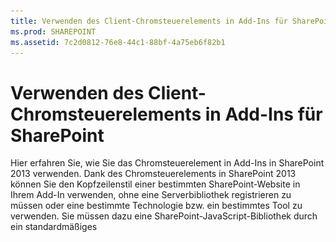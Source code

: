 ```yaml
---
title: Verwenden des Client-Chromsteuerelements in Add-Ins für SharePoint
ms.prod: SHAREPOINT
ms.assetid: 7c2d0812-76e8-44c1-88bf-4a75eb6f82b1
---
```



# Verwenden des Client-Chromsteuerelements in Add-Ins für SharePoint
Hier erfahren Sie, wie Sie das Chromsteuerelement in Add-Ins in SharePoint 2013 verwenden.
Dank des Chromsteuerelements in SharePoint 2013 können Sie den Kopfzeilenstil einer bestimmten SharePoint-Website in Ihrem Add-In verwenden, ohne eine Serverbibliothek registrieren zu müssen oder eine bestimmte Technologie bzw. ein bestimmtes Tool zu verwenden. Sie müssen dazu eine SharePoint-JavaScript-Bibliothek durch ein standardmäßiges <script>-Tag registrieren. Sie können einen Platzhalter bereitstellen, indem Sie ein HTML- **div**-Element verwenden und das Steuerelement mit den verfügbaren Optionen weiter anpassen. Das Steuerelement erhält sein Aussehen durch die angegebene SharePoint-Website.
  
    
    


## Voraussetzungen für die Verwendung der Beispiele in diesem Artikel
<a name="SP15Usechromecontrol_Prereq"> </a>

Um die Schritte in diesem Beispiel auszuführen, benötigen Sie Folgendes:
  
    
    

- Visual Studio 2015
    
  
- Eine SharePoint 2013 Entwicklungsumgebung (Add-In-Isolierung für lokale Szenarien erforderlich)
    
  
Anleitungen zum Einrichten einer Entwicklungsumgebung, die Ihren Anforderungen entspricht, finden Sie unter  [Erste Schritte beim Erstellen von Apps für Office und SharePoint](http://msdn.microsoft.com/library/187f8c8c-1b15-471c-80b5-69a40e67deea%28Office.15%29.aspx).
  
    
    

### Kernkonzepte, die vor der Verwendung des Chromsteuerelements bekannt sein müssen

Die folgende Tabelle enthält eine Liste von Artikeln, die das Verständnis der Konzepte erleichtern, die in einem Szenario mit dem Chromsteuerelement relevant sind.
  
    
    

**Tabelle 1. Kernkonzepte der Verwendung des Chromsteuerelements**


|**Titel des Artikels**|**Beschreibung**|
|:-----|:-----|
| [SharePoint-Add-Ins](sharepoint-add-ins.md) <br/> |Hier finden Sie Informationen über das neue Add-In-Modell in SharePoint 2013, das es Ihnen ermöglicht, Add-Ins als kompakte, einfach zu verwendende Lösungen für Endbenutzer zu erstellen.  <br/> |
| [UX-Design für SharePoint-Add-Ins](ux-design-for-sharepoint-add-ins.md) <br/> |Erfahren Sie mehr über UX-Optionen (User eXperience, Benutzerumgebung) und Alternativen beim Erstellen von SharePoint-Add-Ins.  <br/> |
| [Hostwebsites, Add-In-Websites und SharePoint-Komponenten in SharePoint 2013](host-webs-add-in-webs-and-sharepoint-components-in-sharepoint-2013.md) <br/> |Lernen Sie den Unterschied zwischen Hostwebs und App-Webs kennen. Erfahren Sie, welche SharePoint 2013-Komponenten in eine SharePoint-Add-In eingeschlossen werden können, welche Komponenten im Hostweb und welche im App-Web bereitgestellt werden und wie das App-Web in einer isolierten Domäne bereitgestellt wird.  <br/> |
   

## Codebeispiel: Verwenden des Chromsteuerelements in einem in der Cloud gehosteten Add-In
<a name="SP15Usechromecontrol_Codeexample"> </a>

Ein in der Cloud gehostetes Add-In enthält mindestens eine Remotekomponente. Weitere Informationen finden Sie unter  [Auswählen von Mustern für die Entwicklung und das Hosting Ihres Add-Ins für SharePoint](choose-patterns-for-developing-and-hosting-your-sharepoint-add-in.md). Um das Chromsteuerelement in einem in der Cloud gehosteten Add-In zu verwenden, führen Sie folgende Schritte aus:
  
    
    

1. Erstellen Sie die Projekte für die SharePoint-Add-In und die Remotewebsite.
    
  
2. Senden Sie Standardkonfigurationsinformationen in der Abfragezeichenfolge.
    
  
3. Fügen Sie dem Webprojekt eine Webseite hinzu.
    
  
In Abbildung 1 ist eine Remotewebseite mit dem Chromsteuerelement dargestellt.
  
    
    

**Abbildung 1. Remotewebseite mit dem Chromsteuerelement**

  
    
    

  
    
    
![Eine Remotewebseite mit dem Chromsteuerelement](images/ChromeControl_result.png)
  
    
    

### So erstellen Sie die Projekte für die SharePoint-Add-In und die Remotewebsite


1. Öffnen Sie Visual Studio 2015 als Administrator. (Klicken Sie dazu im Menü **Start** mit der rechten Maustaste auf das Symbol für Visual Studio 2015, und wählen Sie **Als Administrator ausführen** aus.)
    
  
2. Erstellen Sie ein neues Projekt unter Verwendung der Vorlage **SharePoint-Add-In**.
    
    Abbildung 2 zeigt den Speicherort der Vorlage **SharePoint-Add-In** in Visual Studio 2015 unter **Vorlagen**, **Visual C#**, **Office/SharePoint**, **Office-Add-Ins**.
    

   **Abbildung 2. Visual Studio-Vorlage für SharePoint-Add-Ins**

  

     ![Speicherort der Vorlage "App für SharePoint 2013 Visual Studio"](images/AppForSharePointVSTemplate.PNG)
  

  

  
3. Geben Sie die URL der SharePoint-Website an, die Sie für das Debugging verwenden möchten.
    
  
4. Wählen Sie **Vom Internetanbieter gehostet** als Option zum Hosten Ihres Add-Ins aus. Ein Beispiel für von SharePoint gehosteten Code finden Sie unter [SharePoint-Add-in-JSOM-BasicDataOperations](https://github.com/OfficeDev/SharePoint-Add-in-JSOM-BasicDataOperations).
    
    Nachdem der Assistent beendet wurde, sollte der **Projektmappen-Explorer** eine Struktur ähnlich wie in Abbildung 3 zeigen.
    

   **Abbildung 3: "Add-In für SharePoint"-Projekte im Projektmappen-Explorer**

  

     ![App für SharePoint-Projekte im Projektmappen-Explorer](images/AppVSTemplateSolutionExplorer.jpg)
  

  

  

### So senden Sie Standardkonfigurationsoptionen in der Abfragezeichenfolge


1. Öffnen Sie die Datei **Appmanifest.xml** im Manifest-Editor.
    
  
2. Fügen Sie der Abfragezeichenfolge das **{StandardTokens}**-Token und einen zusätzlichen  _SPHostTitle_-Parameter hinzu. Abbildung 4 zeigt den Manifest-Editor mit den konfigurierten Abfragezeichenfolgen-Parametern.
    
   **Abbildung 4. Manifest-Editor mit Abfragezeichenfolgen-Parametern für das Chromsteuerelement**

  

     ![Manifest-Editor mit Abfragezeichenfolge-Parametern](images/ChromeControl_manifest.PNG)
  

    Das Chromsteuerelement übernimmt automatisch die folgenden Werte aus der Abfragezeichenfolge:
    
  - **SPHostUrl**
    
  
  - **SPHostTitle**
    
  
  - **SPAppWebUrl**
    
  
  - **SPLanguage**
    
  

    **{StandardTokens}** include **SPHostUrl** und **SPAppWebUrl**.
    
  

### So fügen Sie dem Webprojekt eine Seite hinzu, in der das Chromsteuerelement verwendet wird


1. Klicken Sie mit der rechten Maustaste auf das Webprojekt, und fügen Sie ein neues Web Form hinzu.
    
  
2. Kopieren Sie das folgende Markup, und fügen Sie es in die ASPX-Seite ein. Das Markup führt folgende Aufgaben aus:
    
  - Laden der AJAX-Bibliothek aus dem Microsoft CDN (Content Delivery Network).
    
  
  - Laden der jQuery-Bibliothek aus dem Microsoft CDN.
    
  
  - Laden der Datei **SP.UI.Controls.js** mit der jQuery-Funktion **getScript**.
    
  
  - Definieren einer Rückruffunktion für das **onCssLoaded**-Ereignis.
    
  
  - Vorbereiten der Optionen für das Chromsteuerelement.
    
  
  - Initialisieren des Chromsteuerelements.
    
  

  ```HTML
  
<!DOCTYPE html>
<html xmlns="http://www.w3.org/1999/xhtml">
<head>
    <title>Chrome control host page</title>
    <script 
        src="//ajax.aspnetcdn.com/ajax/4.0/1/MicrosoftAjax.js" 
        type="text/javascript">
    </script>
    <script 
        type="text/javascript" 
        src="//ajax.aspnetcdn.com/ajax/jQuery/jquery-1.7.2.min.js">
    </script>      
    <script 
        type="text/javascript"
        src="ChromeLoader.js">
    </script>
<script type="text/javascript">
"use strict";

var hostweburl;

//load the SharePoint resources
$(document).ready(function () {
    //Get the URI decoded URL.
    hostweburl =
        decodeURIComponent(
            getQueryStringParameter("SPHostUrl")
    );

    // The SharePoint js files URL are in the form:
    // web_url/_layouts/15/resource
    var scriptbase = hostweburl + "/_layouts/15/";

    // Load the js file and continue to the 
    //   success handler
    $.getScript(scriptbase + "SP.UI.Controls.js", renderChrome)
});

// Callback for the onCssLoaded event defined
//  in the options object of the chrome control
function chromeLoaded() {
    // When the page has loaded the required
    //  resources for the chrome control,
    //  display the page body.
    $("body").show();
}

//Function to prepare the options and render the control
function renderChrome() {
    // The Help, Account and Contact pages receive the 
    //   same query string parameters as the main page
    var options = {
        "appIconUrl": "siteicon.png",
        "appTitle": "Chrome control add-in",
        "appHelpPageUrl": "Help.html?"
            + document.URL.split("?")[1],
        // The onCssLoaded event allows you to 
        //  specify a callback to execute when the
        //  chrome resources have been loaded.
        "onCssLoaded": "chromeLoaded()",
        "settingsLinks": [
            {
                "linkUrl": "Account.html?"
                    + document.URL.split("?")[1],
                "displayName": "Account settings"
            },
            {
                "linkUrl": "Contact.html?"
                    + document.URL.split("?")[1],
                "displayName": "Contact us"
            }
        ]
    };

    var nav = new SP.UI.Controls.Navigation(
                            "chrome_ctrl_placeholder",
                            options
                        );
    nav.setVisible(true);
}

// Function to retrieve a query string value.
// For production purposes you may want to use
//  a library to handle the query string.
function getQueryStringParameter(paramToRetrieve) {
    var params =
        document.URL.split("?")[1].split("&amp;");
    var strParams = "";
    for (var i = 0; i < params.length; i = i + 1) {
        var singleParam = params[i].split("=");
        if (singleParam[0] == paramToRetrieve)
            return singleParam[1];
    }
}
</script>
</head>

<!-- The body is initally hidden. 
     The onCssLoaded callback allows you to 
     display the content after the required
     resources for the chrome control have
     been loaded.  -->
<body style="display: none">

    <!-- Chrome control placeholder -->
    <div id="chrome_ctrl_placeholder"></div>

    <!-- The chrome control also makes the SharePoint
          Website stylesheet available to your page -->
    <h1 class="ms-accentText">Main content</h1>
    <h2 class="ms-accentText">The chrome control</h2>
    <div id="MainContent">
        This is the page's main content. 
        You can use the links in the header to go to the help, 
        account or contact pages.
    </div>
</body>
</html>
  ```

3. Sie können das Chromsteuerelement auch in deklarativem Code verwenden. Im folgenden Codebeispiel wird das Chromsteuerelement im HTML-Markup deklariert, ohne dass JavaScript-Code zum Konfigurieren und Initialisieren des Steuerelements verwendet wird. Das nachstehende Markup führt die folgenden Aufgaben aus:
    
  - Bereitstellen eines Platzhalters für die JavaScript-Datei **SP.UI.Controls.js**.
    
  
  - Dynamisches Laden der Datei **SP.UI.Controls.js**
    
  
  - Bereitstellen eines Platzhalters für das Chromsteuerelement und Angeben der Optionen inline im HTML-Markup.
    
  

  ```HTML
  
<!DOCTYPE html>
<html xmlns="http://www.w3.org/1999/xhtml">
<head>
    <title>Chrome control host page</title>
    <script 
        src="http://ajax.aspnetcdn.com/ajax/4.0/1/MicrosoftAjax.js" 
        type="text/javascript">
    </script>
    <script 
        type="text/javascript" 
        src="http://ajax.aspnetcdn.com/ajax/jQuery/jquery-1.7.2.min.js">
    </script>      
    <script type="text/javascript">
    var hostweburl;

    // Load the SharePoint resources.
    $(document).ready(function () {

        // Get the URI decoded add-in web URL.
        hostweburl =
            decodeURIComponent(
                getQueryStringParameter("SPHostUrl")
        );

        // The SharePoint js files URL are in the form:
        // web_url/_layouts/15/resource.js
        var scriptbase = hostweburl + "/_layouts/15/";

        // Load the js file and continue to the 
        // success handler.
        $.getScript(scriptbase + "SP.UI.Controls.js")
    });

    // Function to retrieve a query string value.
    // For production purposes you may want to use
    // a library to handle the query string.
    function getQueryStringParameter(paramToRetrieve) {
        var params =
            document.URL.split("?")[1].split("&amp;");
        var strParams = "";
        for (var i = 0; i < params.length; i = i + 1) {
            var singleParam = params[i].split("=");
            if (singleParam[0] == paramToRetrieve)
                return singleParam[1];
        }
    }
    </script>
</head>
<body>

    <!-- Chrome control placeholder 
           Options are declared inline.  -->
    <div 
        id="chrome_ctrl_container"
        data-ms-control="SP.UI.Controls.Navigation"  
        data-ms-options=
            '{  
                "appHelpPageUrl" : "Help.html",
                "appIconUrl" : "siteIcon.png",
                "appTitle" : "Chrome control add-in",
                "settingsLinks" : [
                    {
                        "linkUrl" : "Account.html",
                        "displayName" : "Account settings"
                    },
                    {
                        "linkUrl" : "Contact.html",
                        "displayName" : "Contact us"
                    }
                ]
             }'>
    </div>
    
    <!-- The chrome control also makes the SharePoint
          Website style sheet available to your page. -->
    <h1 class="ms-accentText">Main content</h1>
    <h2 class="ms-accentText">The chrome control</h2>
    <div id="MainContent">
        This is the page's main content. 
        You can use the links in the header to go to the help, 
        account or contact pages.
    </div>
</body>
</html>
  ```


    Die Bibliothek **SP.UI.Controls.js** rendert das Steuerelement automatisch, wenn sie das **data-ms-control="SP.UI.Controls.Navigation"**-Attribut in einem **div**-Element findet.
    
  

### So bearbeiten Sie das StartPage-Element im App-Manifest


1. Doppelklicken Sie im Projektmappen-Explorer auf die Datei **AppManifest.xml**.
    
  
2. Wählen Sie im Dropdownmenü **Startseite** die Webseite aus, auf der das Chromsteuerelement verwendet wird.
    
  

### So erstellen Sie die Lösung und führen sie aus


1. Stellen Sie sicher, dass das "SharePoint-Add-In"-Projekt als Startprojekt festgelegt ist.
    
  
2. Drücken Sie F5.
    
    > [!HINWEIS]
      > Wenn Sie F5 drücken, erstellt Visual Studio die Lösung, stellt die App bereit und öffnet die Berechtigungsseite für die App. 
3. Klicken Sie auf die Schaltfläche **Vertrauen**.
    
  
4. Klicken Sie auf das Symbol des Add-Ins **ChromeControlCloudhosted**.
    
  
5. Wenn Sie das Chromsteuerelement in Webseiten verwenden, können Sie auch die SharePoint-Website-Formatvorlage verwenden, die in Abbildung 4 dargestellt ist.
    
   **Abbildung 5. Auf der Seite verwendete SharePoint-Website-Formatvorlage**

  

     ![Auf einer Seite verwendetes SharePoint-Website-Stylesheet](images/ChromControl_stylesheet.png)
  

  

  

**Tabelle 2. Problembehandlung für die Projektmappe**


|**Problem**|**Lösung**|
|:-----|:-----|
|Unbehandelte Ausnahme **SP ist undefiniert**. <br/> |Stellen Sie sicher, dass Ihr Browser die Datei **SP.UI.Controls.js**lädt.  <br/> |
|Das Chromsteuerelement wird nicht ordnungsgemäß gerendert.  <br/> |Das Chromsteuerelement unterstützt nur Dokumentmodi von Internet Explorer 8 und höher. Stellen Sie sicher, dass Ihr Browser Ihre Seite im Dokumentmodus von Internet Explorer 8 oder höher rendert.  <br/> |
|Zertifikatfehler  <br/> |Legen Sie die Eigenschaft **SSL-aktiviert** des Webprojekts auf "false" fest. Legen Sie im SharePoint-Add-In-Projekt die Eigenschaft **Webprojekt** aufKein fest, und setzen Sie die Eigenschaft dann wieder auf den Namen des Webprojekts. <br/> |
   

## Nächste Schritte
<a name="SP15Usechromecontrol_Nextsteps"> </a>

In diesem Artikel wird gezeigt, wie Sie das Chromsteuerelement in einem SharePoint-Add-In verwenden. Im nächsten Schritt können Sie sich über UX-Komponenten informieren, die für SharePoint-Add-Ins verfügbar sind. Nähere Einzelheiten finden Sie unter:
  
    
    

-  [Codebeispiel: Verwenden des Chromsteuerelements in einem in der Cloud gehosteten Add-In](http://code.msdn.microsoft.com/SharePoint-2013-Work-with-089ecc6f)
    
  
-  [Codebeispiel: Use the chrome control and the cross-domain library (CSOM)](http://code.msdn.microsoft.com/SharePoint-2013-Use-the-97c30a2e)
    
  
-  [Codebeispiel: Use the chrome control and the cross-domain library (REST)](http://code.msdn.microsoft.com/SharePoint-2013-Use-the-a759e9f8)
    
  
-  [Verwenden des Stylesheets einer SharePoint-Website in Add-Ins für SharePoint](use-a-sharepoint-website-s-style-sheet-in-sharepoint-add-ins.md)
    
  
-  [Gewusst wie: Erstellen benutzerdefinierter Aktionen zur Bereitstellung mit Add-Ins für SharePoint](create-custom-actions-to-deploy-with-sharepoint-add-ins.md)
    
  
-  [Erstellen von Add-In-Webparts zur Installation mit Ihrem SharePoint-Add-In](create-add-in-parts-to-install-with-your-sharepoint-add-in.md)
    
  

## Zusätzliche Ressourcen
<a name="SP15Usechromecontrol_Addresources"> </a>


-  [Einrichten einer lokalen Entwicklungsumgebung für SharePoint-Add-Ins](set-up-an-on-premises-development-environment-for-sharepoint-add-ins.md)
    
  
-  [UX-Design für SharePoint-Add-Ins](ux-design-for-sharepoint-add-ins.md)
    
  
-  [Designrichtlinien für die Benutzerfreundlichkeit von Add-Ins für SharePoint](sharepoint-add-ins-ux-design-guidelines.md)
    
  
-  [Erstellen von UX-Komponenten in SharePoint 2013](create-ux-components-in-sharepoint-2013.md)
    
  
-  [Drei Ansätze, um Entwurfsentscheidungen für Add-Ins für SharePoint zu treffen](three-ways-to-think-about-design-options-for-sharepoint-add-ins.md)
    
  
-  [Wichtige Aspekte der Architektur und Entwicklungslandschaft von Add-Ins für SharePoint](important-aspects-of-the-sharepoint-add-in-architecture-and-development-landscap.md)
    
  

